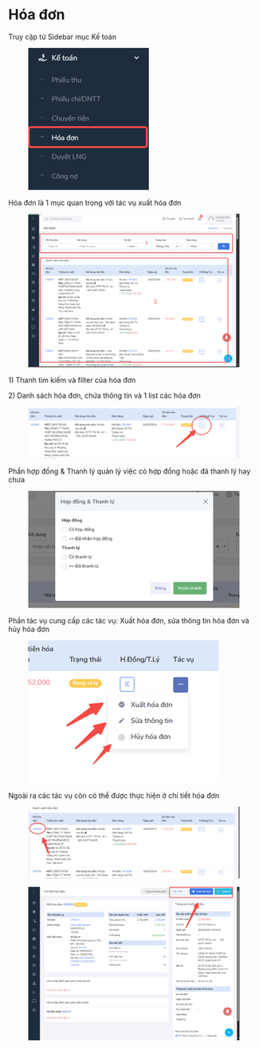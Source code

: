 # Hóa đơn

Truy cập từ Sidebar mục Kế toán

<figure><img src="../../.gitbook/assets/image (91).png" alt=""><figcaption></figcaption></figure>

Hóa đơn là 1 mục quan trọng với tác vụ xuất hóa đơn

<figure><img src="../../.gitbook/assets/image (92).png" alt=""><figcaption></figcaption></figure>

1\) Thanh tìm kiếm và filter của hóa đơn

2\) Danh sách hóa đơn, chứa thông tin và 1 list các hóa đơn&#x20;

<figure><img src="../../.gitbook/assets/image (93).png" alt=""><figcaption></figcaption></figure>

Phần hợp đồng & Thanh lý quản lý việc có hợp đồng hoặc đã thanh lý hay chưa

<figure><img src="../../.gitbook/assets/image (94).png" alt=""><figcaption></figcaption></figure>

Phần tác vụ cung cấp các tác vụ: Xuất hóa đơn, sửa thông tin hóa đơn và hủy hóa đơn

<figure><img src="../../.gitbook/assets/image (95).png" alt=""><figcaption></figcaption></figure>

Ngoài ra các tác vụ còn có thể được thực hiện ở chi tiết hóa đơn



<figure><img src="../../.gitbook/assets/image (96).png" alt=""><figcaption></figcaption></figure>

<figure><img src="../../.gitbook/assets/image (97).png" alt=""><figcaption></figcaption></figure>
